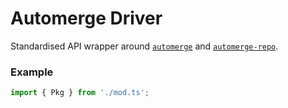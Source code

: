 # Automerge Driver
Standardised API wrapper around [`automerge`](https://github.com/automerge) and [`automerge-repo`](https://github.com/automerge/automerge-repo).




### Example

```ts
import { Pkg } from './mod.ts';
```

